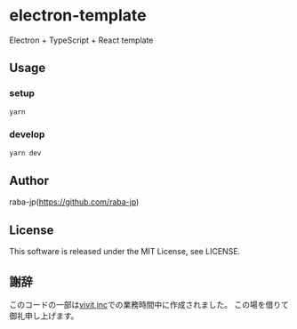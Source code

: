 # electron-template
Electron + TypeScript + React template

## Usage
### setup
```bash
yarn
```

### develop

```bash
yarn dev
```

## Author
raba-jp(https://github.com/raba-jp)

## License
This software is released under the MIT License, see LICENSE.

## 謝辞
このコードの一部は[vivit,inc](https://vivit.co.jp)での業務時間中に作成されました。
この場を借りて御礼申し上げます。
